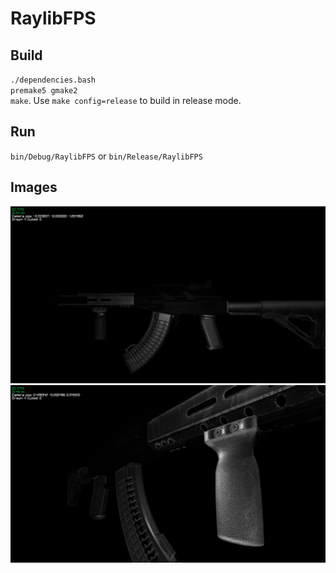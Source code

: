 # RaylibFPS

## Build
`./dependencies.bash`  
`premake5 gmake2`  
`make`. Use `make config=release` to build in release mode.  

## Run
`bin/Debug/RaylibFPS` or `bin/Release/RaylibFPS`

## Images
![1](imgs/screenshot000.png)  
![2](imgs/screenshot001.png)  